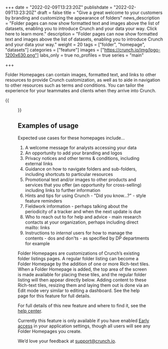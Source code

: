 +++
date = "2022-02-09T13:23:20Z"
publishdate = "2022-02-09T13:23:20Z"
draft = false
title = "Give a great welcome to your customers by branding and customizing the appearance of folders"
news_description = "Folder pages can now show formatted text and images above the list of datasets, enabling you to introduce Crunch and your data your way. Click here to learn more."
description = "Folder pages can now show formatted text and images above the list of datasets, enabling you to introduce Crunch and your data your way."
weight = 20
tags = ["folder", "homepage", "datasets"]
categories = ["feature"]
images = ["https://crunch.io/img/logo-1200x630.png"]
labs_only = true
no_profiles = true
series = "main"

+++

Folder Homepages can contain images, formatted text, and links to other resources to provide Crunch customization, as well as to aide in navigation to other resources such as terms and conditions. You can tailor the experience for your teammates and clients when they arrive into Crunch.

{{<figure src="https://player-crunch-io.s3.amazonaws.com/help-crunch-io/screenshots/folder-homepages-01.png" class="img-fluid">}}

## Examples of usage

Expected use cases for these homepages include...

1. A welcome message for analysts accessing your data
2. An opportunity to add your branding and logos
3. Privacy notices and other terms & conditions, including external links
4. Guidance on how to navigate folders and sub-folders, including shortcuts to particular resources
5. Promotional text and/or images to other products and services that you offer (an opportunity for cross-selling) including links to further information
6. Hints and tips for using Crunch - "Did you know...?" - style feature reminders
7. Fieldwork information - perhaps talking about the periodicity of a tracker and when the next update is due
8. Who to reach out to for help and advice - main research contacts at your organization, perhaps including direct mailto: links
9. Instructions to *internal* users for how to manage the contents - dos and don'ts - as specified by DP departments for example

Folder Homepages are customizations of Crunch’s existing folder listings pages. A regular folder listing can become a Folder Homepage by the addition of one or more Rich-text tiles. When a Folder Homepage is added, the top area of the screen is made available for placing these tiles, and the regular folder listing will then appear directly below. Adding content to these Rich-text tiles, resizing them and laying them out is done via an Edit mode very similar to editing a dashboard. See the help page for this feature for full details.

For full details of this new feature and where to find it, see the [help center](https://help.crunch.io/hc/en-us/articles/4424703021325-Folder-Homepages).

Currently this feature is only available if you have enabled [Early access](https://help.crunch.io/hc/en-us/articles/360040465331-How-to-enable-early-access) in your application settings, though all users will see any Folder Homepages you create.

We’d love your feedback at [support@crunch.io](mailto:support@crunch.io).
